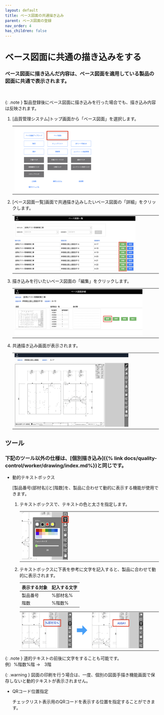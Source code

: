 ```yaml
---
layout: default
title: ベース図面の共通描き込み
parent: ベース図面の登録
nav_order: 4
has_children: false
---
```


# ベース図面に共通の描き込みをする
### ベース図面に描き込んだ内容は、ベース図面を適用している製品の図面に共通で表示されます。

<br>

{: .note }
製品登録後にベース図面に描き込みを行った場合でも、描き込み内容は反映されます。

1. [品質管理システム]トップ画面から「ベース図面」を選択します。

    <table><tr><td>
    <img src="../../../assets/images/drawing-registration/drawing/1.png" width="60%">
    </td></tr></table>

1. [ベース図面一覧]画面で共通描き込みしたいベース図面の「詳細」をクリックします。

    <table><tr><td>
    <img src="../../../assets/images/drawing-registration/drawing/2.png" width="85%">
    </td></tr></table>

1. 描き込みを行いたいベース図面の「編集」をクリックします。

    <table><tr><td>
    <img src="../../../assets/images/drawing-registration/drawing/3.png" width="90%">
    </td></tr></table>

1. 共通描き込み画面が表示されます。

    <table><tr><td>
    <img src="../../../assets/images/drawing-registration/drawing/4.png" width="80%">
    </td></tr></table>

<!-- <br> -->
## ツール

### 下記のツール以外の仕様は、[個別描き込み]({% link docs/quality-control/worker/drawing/index.md%})と同じです。

- 動的テキストボックス  

    [製品番号(部材名)]と[階数]を、製品に合わせて動的に表示する機能が使用できます。  

    1. テキストボックスで、テキストの色と太さを指定します。

        <table><tr><td>
        <img src="../../../assets/images/drawing-registration/drawing/5.png" width="35%">
        </td></tr></table>

    2. テキストボックスに下表を参考に文字を記入すると、製品に合わせて動的に表示されます。

        | 表示する対象 | 記入する文字 | 
        | ------------ | ------------ | 
        | 製品番号     | %部材名%      | 
        | 階数         | %階数%       | 

        <table><tr><td>
        <img src="../../../assets/images/drawing-registration/drawing/6.png" width="90%">
        </td></tr></table>

{: .note }
道的テキストの前後に文字をすることも可能です。  
例）%階数%階  →　3階

{: .warning }
図面の印刷を行う場合は、一度、個別の図面手描き機能画面で保存しないと動的テキストが表示されません。

- QRコード位置指定   

    チェックリスト表示用のQRコードを表示する位置を指定することができます。

    <!-- <table><tr><td>
    <img src="../../../assets/images/drawing-registration/drawing/7.png" width="75%">
    </td></tr></table> -->

